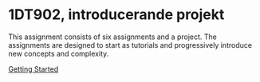 # 1DT902, introducerande projekt

This assignment consists of six assignments and a project. The assignments are designed to start as tutorials and progressively introduce new concepts and complexity. 


[Getting Started](assignments/1%20Getting%20Started.md)
